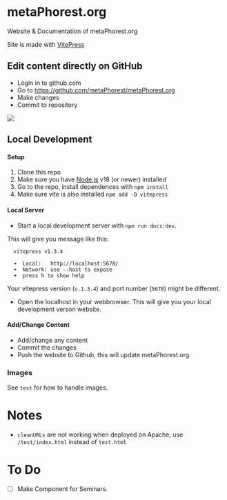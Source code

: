 # metaPhorest.org

Website &amp; Documentation of metaPhorest.org

Site is made with [VitePress](https://vitepress.dev)


## Edit content directly on GitHub

- Login in to github.com
- Go to https://github.com/metaPhorest/metaPhorest.org
- Make changes
- Commit to repository

![](/images/example-edit.jpg)


## Local Development

#### Setup

1. Clone this repo
2. Make sure you have [Node.js](https://nodejs.org/) v18 (or newer) installed
3. Go to the repo, install dependences with `npm install`
4. Make sure vite is also installed `npm add -D vitepress`

#### Local Server

- Start a local development server with `npm run docs:dev`.

This will give you message like this:
```
  vitepress v1.3.4

  ➜  Local:   http://localhost:5678/
  ➜  Network: use --host to expose
  ➜  press h to show help
```
Your vitepress version (`v.1.3.4`) and port number (`5678`) might be different.

- Open the localhost in your webbrowser. This will give you your local development verson website.


#### Add/Change Content

- Add/change any content
- Commit the changes
- Push the website to Github, this will update metaPhorest.org.


### Images

See `test` for how to handle images.


# Notes

- `cleanURLs` are not working when deployed on Apache, use `/test/index.html` instead of `test.html`

# To Do


- [ ] Make Component for Seminars. 

